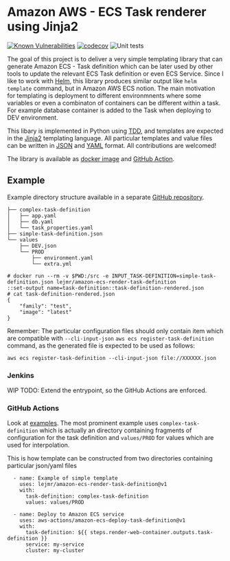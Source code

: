 # Amazon AWS - ECS Task renderer using Jinja2

[![Known Vulnerabilities](https://snyk.io/test/github/lejmr/amazon-ecs-render-task-definition/badge.svg?targetFile=requirements.txt)](https://snyk.io/test/github/lejmr/amazon-ecs-render-task-definition?targetFile=requirements.txt)
[![codecov](https://codecov.io/gh/lejmr/amazon-ecs-render-task-definition/branch/main/graph/badge.svg?token=OQ8J2Z71MM)](https://codecov.io/gh/lejmr/amazon-ecs-render-task-definition)
![Unit tests](https://github.com/lejmr/amazon-ecs-render-task-definition/workflows/Unit%20tests/badge.svg)

The goal of this project is to deliver a very simple templating library that can generate Amazon ECS - Task definition which can be later used by other tools to update the relevant ECS Task definition or even ECS Service. Since I like to work with [Helm](https://helm.sh/), this library produces similar output like `helm template` command, but in Amazon AWS ECS notion. The main motivation for templating is deployment to different environmnents where some variables or even a combinaton of containers can be different within a task. For example database container is added to the Task when deploying to DEV environment. 

This libary is implemented in Python using [TDD](https://www.agilealliance.org/glossary/tdd/), and templates are expected in the [Jinja2](https://jinja.palletsprojects.com/) templating language. All particular templates and value files can be written in [JSON](https://www.json.org/json-en.html) and [YAML](https://yaml.org/) format. All contributions are welcomed!

The library is available as [docker image](https://hub.docker.com/r/lejmr/amazon-ecs-render-task-definition) and [GitHub Action](https://github.com/marketplace/actions/amazon-ecs-task-definition-jinja2-based-renderer).


## Example

Example directory structure available in a separate [GitHub repository](https://github.com/lejmr/test-ecs-render.git).

```
├── complex-task-definition
│   ├── app.yaml
│   ├── db.yaml
│   └── task_properties.yaml
├── simple-task-definition.json
└── values
    ├── DEV.json
    └── PROD
        ├── environment.yaml
        └── extra.yml
```

```
# docker run --rm -v $PWD:/src -e INPUT_TASK-DEFINITION=simple-task-definition.json lejmr/amazon-ecs-render-task-definition
::set-output name=task-definition::task-definition-rendered.json
# cat task-definition-rendered.json
{
    "family": "test",
    "image": "latest"
}

```

Remember: The particular configuration files should only contain item which are compatible with `--cli-input-json` `aws ecs register-task-definition` command, as the generated file is expected to be used as follows:

```
aws ecs register-task-definition --cli-input-json file://XXXXXX.json
```


### Jenkins

WIP
TODO:  Extend the entrypoint, so the GitHub Actions are enforced.

### GitHub Actions
Look at [examples](https://github.com/lejmr/test-ecs-render/). The most prominent example uses `complex-task-definition` which is actually an directory containing fragments of configuration for the task definition and `values/PROD` for values which are used for interpolation.

This is how template can be constructed from two directories containing particular json/yaml files
```
  - name: Example of simple template
    uses: lejmr/amazon-ecs-render-task-definition@v1
    with:
      task-definition: complex-task-definition
      values: values/PROD

  - name: Deploy to Amazon ECS service
    uses: aws-actions/amazon-ecs-deploy-task-definition@v1
    with:
      task-definition: ${{ steps.render-web-container.outputs.task-definition }}
      service: my-service
      cluster: my-cluster
```



